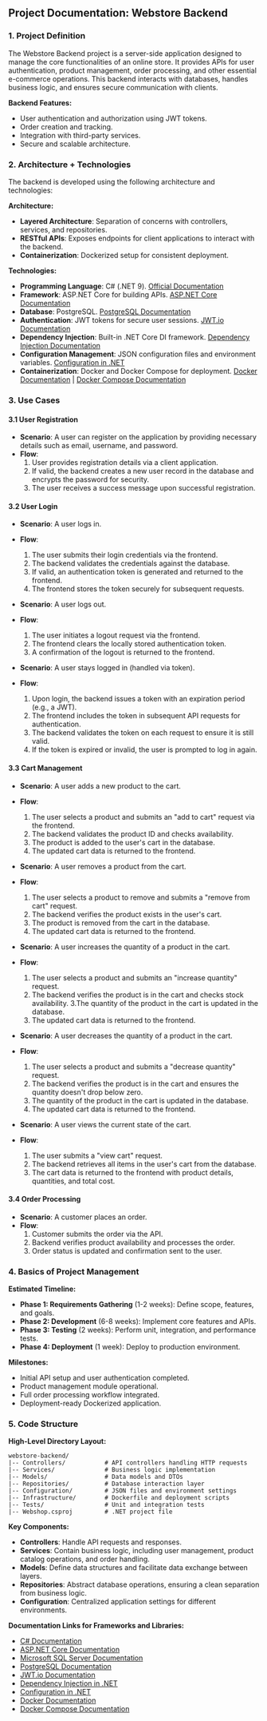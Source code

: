 ## Project Documentation: Webstore Backend

### 1. Project Definition
The Webstore Backend project is a server-side application designed to manage the core functionalities of an online store. It provides APIs for user authentication, product management, order processing, and other essential e-commerce operations. This backend interacts with databases, handles business logic, and ensures secure communication with clients.

**Backend Features:**
- User authentication and authorization using JWT tokens.
- Order creation and tracking.
- Integration with third-party services.
- Secure and scalable architecture.

### 2. Architecture + Technologies
The backend is developed using the following architecture and technologies:

**Architecture:**
- **Layered Architecture**: Separation of concerns with controllers, services, and repositories.
- **RESTful APIs**: Exposes endpoints for client applications to interact with the backend.
- **Containerization**: Dockerized setup for consistent deployment.

**Technologies:**
- **Programming Language**: C# (.NET 9). [Official Documentation](https://learn.microsoft.com/en-us/dotnet/)
- **Framework**: ASP.NET Core for building APIs. [ASP.NET Core Documentation](https://learn.microsoft.com/en-us/aspnet/core/)
- **Database**: PostgreSQL. [PostgreSQL Documentation](https://www.postgresql.org/docs/)
- **Authentication**: JWT tokens for secure user sessions. [JWT.io Documentation](https://jwt.io/introduction/)
- **Dependency Injection**: Built-in .NET Core DI framework. [Dependency Injection Documentation](https://learn.microsoft.com/en-us/dotnet/core/extensions/dependency-injection)
- **Configuration Management**: JSON configuration files and environment variables. [Configuration in .NET](https://learn.microsoft.com/en-us/aspnet/core/fundamentals/configuration/)
- **Containerization**: Docker and Docker Compose for deployment. [Docker Documentation](https://docs.docker.com/) | [Docker Compose Documentation](https://docs.docker.com/compose/)

### 3. Use Cases

#### 3.1 User Registration
- **Scenario**: A user can register on the application by providing necessary details such as email, username, and password.
- **Flow**:
  1. User provides registration details via a client application.
  2. If valid, the backend creates a new user record in the database and encrypts the password for security.
  4. The user receives a success message upon successful registration.
 
#### 3.2 User Login
- **Scenario**: A user logs in.
- **Flow**:
  1. The user submits their login credentials via the frontend.
  2. The backend validates the credentials against the database.
  3. If valid, an authentication token is generated and returned to the frontend.
  4. The frontend stores the token securely for subsequent requests.

- **Scenario**: A user logs out.
- **Flow**:
  1. The user initiates a logout request via the frontend.
  2. The frontend clears the locally stored authentication token.
  3. A confirmation of the logout is returned to the frontend.

- **Scenario**: A user stays logged in (handled via token).
- **Flow**:
  1. Upon login, the backend issues a token with an expiration period (e.g., a JWT).
  2. The frontend includes the token in subsequent API requests for authentication.
  3. The backend validates the token on each request to ensure it is still valid.
  4. If the token is expired or invalid, the user is prompted to log in again.
  
#### 3.3 Cart Management
- **Scenario**: A user adds a new product to the cart.
- **Flow**:
  1. The user selects a product and submits an "add to cart" request via the frontend.
  2. The backend validates the product ID and checks availability.
  3. The product is added to the user's cart in the database.
  4. The updated cart data is returned to the frontend.

- **Scenario**: A user removes a product from the cart.
- **Flow**:
  1. The user selects a product to remove and submits a "remove from cart" request.
  2. The backend verifies the product exists in the user's cart.
  3. The product is removed from the cart in the database.
  4. The updated cart data is returned to the frontend.

- **Scenario**: A user increases the quantity of a product in the cart.
- **Flow**:
  1. The user selects a product and submits an "increase quantity" request.
  2. The backend verifies the product is in the cart and checks stock availability.
  3.The quantity of the product in the cart is updated in the database.
  4. The updated cart data is returned to the frontend.

- **Scenario**: A user decreases the quantity of a product in the cart.
- **Flow**:
  1. The user selects a product and submits a "decrease quantity" request.
  2. The backend verifies the product is in the cart and ensures the quantity doesn't drop below zero.
  3. The quantity of the product in the cart is updated in the database.
  4. The updated cart data is returned to the frontend.

- **Scenario**: A user views the current state of the cart.
- **Flow**:
  1. The user submits a "view cart" request.
  2. The backend retrieves all items in the user's cart from the database.
  3. The cart data is returned to the frontend with product details, quantities, and total cost.

#### 3.4 Order Processing
- **Scenario**: A customer places an order.
- **Flow**:
  1. Customer submits the order via the API.
  2. Backend verifies product availability and processes the order.
  3. Order status is updated and confirmation sent to the user.

### 4. Basics of Project Management

**Estimated Timeline:**
- **Phase 1: Requirements Gathering** (1-2 weeks): Define scope, features, and goals.
- **Phase 2: Development** (6-8 weeks): Implement core features and APIs.
- **Phase 3: Testing** (2 weeks): Perform unit, integration, and performance tests.
- **Phase 4: Deployment** (1 week): Deploy to production environment.

**Milestones:**
- Initial API setup and user authentication completed.
- Product management module operational.
- Full order processing workflow integrated.
- Deployment-ready Dockerized application.

### 5. Code Structure

**High-Level Directory Layout:**
```
webstore-backend/
|-- Controllers/           # API controllers handling HTTP requests
|-- Services/              # Business logic implementation
|-- Models/                # Data models and DTOs
|-- Repositories/          # Database interaction layer
|-- Configuration/         # JSON files and environment settings
|-- Infrastructure/        # Dockerfile and deployment scripts
|-- Tests/                 # Unit and integration tests
|-- Webshop.csproj         # .NET project file
```

**Key Components:**
- **Controllers**: Handle API requests and responses.
- **Services**: Contain business logic, including user management, product catalog operations, and order handling.
- **Models**: Define data structures and facilitate data exchange between layers.
- **Repositories**: Abstract database operations, ensuring a clean separation from business logic.
- **Configuration**: Centralized application settings for different environments.

**Documentation Links for Frameworks and Libraries:**
- [C# Documentation](https://learn.microsoft.com/en-us/dotnet/)
- [ASP.NET Core Documentation](https://learn.microsoft.com/en-us/aspnet/core/)
- [Microsoft SQL Server Documentation](https://learn.microsoft.com/en-us/sql/)
- [PostgreSQL Documentation](https://www.postgresql.org/docs/)
- [JWT.io Documentation](https://jwt.io/introduction/)
- [Dependency Injection in .NET](https://learn.microsoft.com/en-us/dotnet/core/extensions/dependency-injection)
- [Configuration in .NET](https://learn.microsoft.com/en-us/aspnet/core/fundamentals/configuration/)
- [Docker Documentation](https://docs.docker.com/)
- [Docker Compose Documentation](https://docs.docker.com/compose/)
